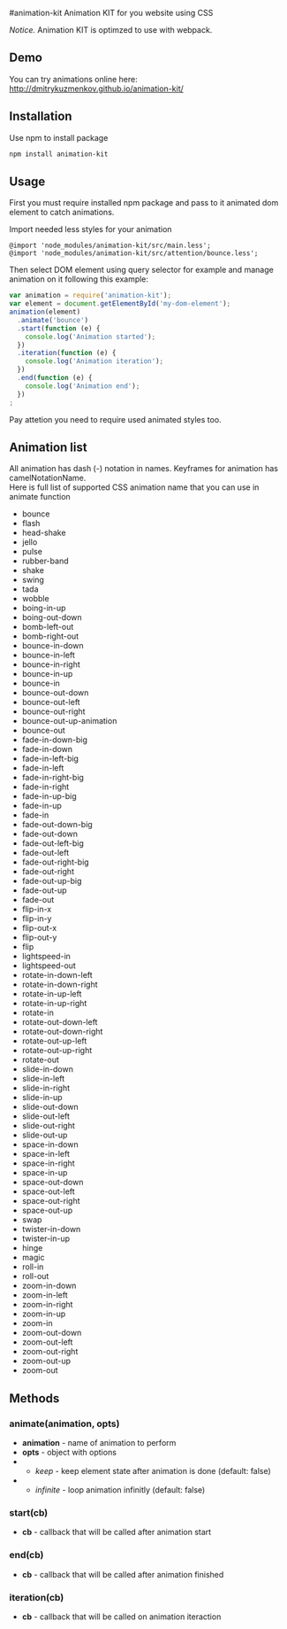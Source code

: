 #animation-kit
Animation KIT for you website using CSS  

*Notice.* Animation KIT is optimzed to use with webpack.
## Demo
You can try animations online here: http://dmitrykuzmenkov.github.io/animation-kit/

## Installation
Use npm to install package

```bash
npm install animation-kit
```

## Usage
First you must require installed npm package and pass to it animated dom element to catch animations.

Import needed less styles for your animation

```less
@import 'node_modules/animation-kit/src/main.less';
@import 'node_modules/animation-kit/src/attention/bounce.less';
```

Then select DOM element using query selector for example and manage animation on it following this example:

```javascript
var animation = require('animation-kit');
var element = document.getElementById('my-dom-element');
animation(element)
  .animate('bounce')
  .start(function (e) {
    console.log('Animation started');
  })
  .iteration(function (e) {
    console.log('Animation iteration');
  })
  .end(function (e) {
    console.log('Animation end');
  })
;
```

Pay attetion you need to require used animated styles too.

## Animation list
All animation has dash (-) notation in names. Keyframes for animation has camelNotationName.  
Here is full list of supported CSS animation name that you can use in animate function

 - bounce
 - flash
 - head-shake
 - jello
 - pulse
 - rubber-band
 - shake
 - swing
 - tada
 - wobble
 - boing-in-up
 - boing-out-down
 - bomb-left-out
 - bomb-right-out
 - bounce-in-down
 - bounce-in-left
 - bounce-in-right
 - bounce-in-up
 - bounce-in
 - bounce-out-down
 - bounce-out-left
 - bounce-out-right
 - bounce-out-up-animation
 - bounce-out
 - fade-in-down-big
 - fade-in-down
 - fade-in-left-big
 - fade-in-left
 - fade-in-right-big
 - fade-in-right
 - fade-in-up-big
 - fade-in-up
 - fade-in
 - fade-out-down-big
 - fade-out-down
 - fade-out-left-big
 - fade-out-left
 - fade-out-right-big
 - fade-out-right
 - fade-out-up-big
 - fade-out-up
 - fade-out
 - flip-in-x
 - flip-in-y
 - flip-out-x
 - flip-out-y
 - flip
 - lightspeed-in
 - lightspeed-out
 - rotate-in-down-left
 - rotate-in-down-right
 - rotate-in-up-left
 - rotate-in-up-right
 - rotate-in
 - rotate-out-down-left
 - rotate-out-down-right
 - rotate-out-up-left
 - rotate-out-up-right
 - rotate-out
 - slide-in-down
 - slide-in-left
 - slide-in-right
 - slide-in-up
 - slide-out-down
 - slide-out-left
 - slide-out-right
 - slide-out-up
 - space-in-down
 - space-in-left
 - space-in-right
 - space-in-up
 - space-out-down
 - space-out-left
 - space-out-right
 - space-out-up
 - swap
 - twister-in-down
 - twister-in-up
 - hinge
 - magic
 - roll-in
 - roll-out
 - zoom-in-down
 - zoom-in-left
 - zoom-in-right
 - zoom-in-up
 - zoom-in
 - zoom-out-down
 - zoom-out-left
 - zoom-out-right
 - zoom-out-up
 - zoom-out

## Methods
### animate(animation, opts)
 - **animation** - name of animation to perform
 - **opts** - object with options
 - - *keep* - keep element state after animation is done (default: false)
 - - *infinite* - loop animation infinitly (default: false)

### start(cb)
 - **cb** - callback that will be called after animation start

### end(cb)
 - **cb** - callback that will be called after animation finished

### iteration(cb)
 - **cb** - callback that will be called on animation iteraction
